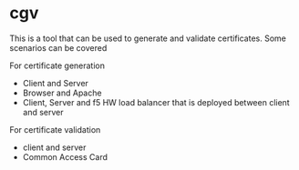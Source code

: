 # cgv
This is a tool that can be used to generate and validate certificates. Some scenarios can be covered

For certificate generation
- Client and Server
- Browser and Apache
- Client, Server and f5 HW load balancer that is deployed between client and server

For certificate validation
- client and server
- Common Access Card

